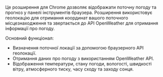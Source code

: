 Це розширення для Chrome дозволяє відображати поточну погоду та прогноз у панелі інструментів браузера. Розширення використовує геолокацію для отримання координат вашого поточного місцезнаходження та звертається до API OpenWeather для отримання інформації про погоду.

Основний функціонал:
- Визначення поточної локації за допомогою браузерного API геолокації.
- Отримання даних про погоду з використанням OpenWeather API.
- Відображення температури, стану погоди, вологості, швидкості вітру, атмосферного тиску, часу сходу та заходу сонця.

